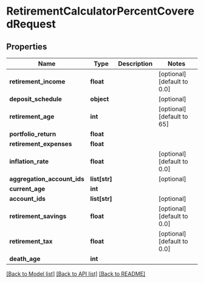 # RetirementCalculatorPercentCoveredRequest

## Properties
Name | Type | Description | Notes
------------ | ------------- | ------------- | -------------
**retirement_income** | **float** |  | [optional] [default to 0.0]
**deposit_schedule** | **object** |  | [optional] 
**retirement_age** | **int** |  | [optional] [default to 65]
**portfolio_return** | **float** |  | 
**retirement_expenses** | **float** |  | 
**inflation_rate** | **float** |  | [optional] [default to 0.0]
**aggregation_account_ids** | **list[str]** |  | [optional] 
**current_age** | **int** |  | 
**account_ids** | **list[str]** |  | [optional] 
**retirement_savings** | **float** |  | [optional] [default to 0.0]
**retirement_tax** | **float** |  | [optional] [default to 0.0]
**death_age** | **int** |  | 

[[Back to Model list]](../README.md#documentation-for-models) [[Back to API list]](../README.md#documentation-for-api-endpoints) [[Back to README]](../README.md)


